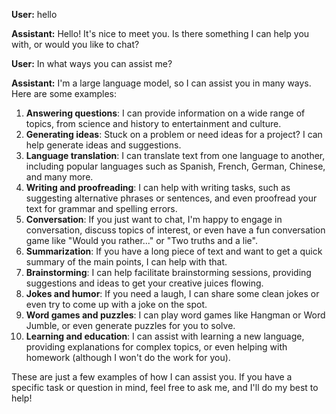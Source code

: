 **User:** hello

**Assistant:** Hello! It's nice to meet you. Is there something I can help you with, or would you like to chat?

**User:** In what ways you can assist me?

**Assistant:** I'm a large language model, so I can assist you in many ways. Here are some examples:

1. **Answering questions**: I can provide information on a wide range of topics, from science and history to entertainment and culture.
2. **Generating ideas**: Stuck on a problem or need ideas for a project? I can help generate ideas and suggestions.
3. **Language translation**: I can translate text from one language to another, including popular languages such as Spanish, French, German, Chinese, and many more.
4. **Writing and proofreading**: I can help with writing tasks, such as suggesting alternative phrases or sentences, and even proofread your text for grammar and spelling errors.
5. **Conversation**: If you just want to chat, I'm happy to engage in conversation, discuss topics of interest, or even have a fun conversation game like "Would you rather..." or "Two truths and a lie".
6. **Summarization**: If you have a long piece of text and want to get a quick summary of the main points, I can help with that.
7. **Brainstorming**: I can help facilitate brainstorming sessions, providing suggestions and ideas to get your creative juices flowing.
8. **Jokes and humor**: If you need a laugh, I can share some clean jokes or even try to come up with a joke on the spot.
9. **Word games and puzzles**: I can play word games like Hangman or Word Jumble, or even generate puzzles for you to solve.
10. **Learning and education**: I can assist with learning a new language, providing explanations for complex topics, or even helping with homework (although I won't do the work for you).

These are just a few examples of how I can assist you. If you have a specific task or question in mind, feel free to ask me, and I'll do my best to help!